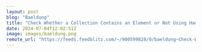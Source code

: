 ```yaml
---
layout: post
blog: "Baeldung"
title: "Check Whether a Collection Contains an Element or Not Using Hamcrest"
date: 2024-07-04T12:02:51Z
image: images/baeldung.png
remote_url: "https://feeds.feedblitz.com/~/900599828/0/baeldung~Check-Whether-a-Collection-Contains-an-Element-or-Not-Using-Hamcrest"
---
```


